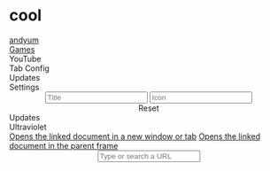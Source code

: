 # cool
<!DOCTYPE html>
<html lang="en">
<head>
    <meta charset="UTF-8">
    <meta http-equiv="X-UA-Compatible" content="IE=edge">
    <meta name="viewport" content="width=device-width, initial-scale=1.0 shrink-to-fit=no">
    <link rel="icon" type="image/x-icon" href="./Site/images/logo.png">
    <link rel="stylesheet" href="index.css">
    <title>Zaluea | Home</title>
</head>
<body>
    <div class="bar">
        <div class="main_title"><a href="/">andyum</a></div>
        <div class="button games"><a href="games.html">Games</a></div>
        <div class="button ytlink" onclick="quickLink('hvtrs8%2F-wuw%2Cymuvu%60e%2Ccmm-')">YouTube</div>
        <div class="button tabconfig" onclick="settings()">Tab Config</div>
        <div class="button updates_btn" onclick="updates()">Updates</div>
        <div class="settings" id="settings">
            <div class="settingsstuff title_main">Settings</div>
            <center>
                <input class="setTitle" placeholder="Title" onkeyup="titleSet(this.value)">
                <input class="setIco" placeholder="Icon" onkeyup="iconSet(this.value)">
                <div class="resetButton" onclick="reset()">Reset</div>
            </center>
        </div>
        <div class="updates" id="updates">
            <div class="updatetitle title_updates">Updates</div>
            <center>
                <div class="updatespage" id="updatespage"></div>
            </center>
        </div>
    </div>
    <div class="title">Ultraviolet</div>
    <a href="#" target="_blank">Opens the linked document in a new window or tab</a>
    <a href="#" target="_parent">Opens the linked document in the parent frame</a>
    <center>
        <form>
            <input placeholder="Type or search a URL">
            <div class="links">
        </form>
    </center>
    <script src="uv/uv.bundle.js"></script>
    <script src="uv/uv.config.js"></script>
    <script src="index.js"></script>
    <script src="updates.js"></script>
    <script src="site.js"></script>
</body>
</html>
